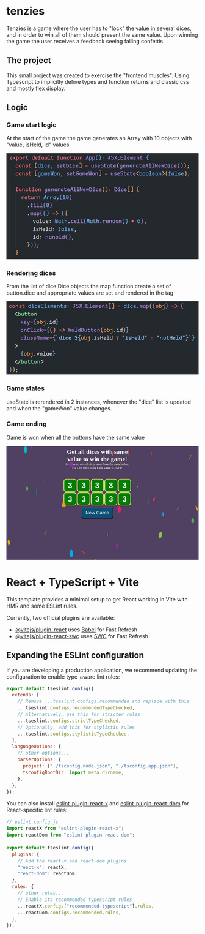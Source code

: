 # tenzies

Tenzies is a game where the user has to "lock" the value in several dices, and in order to win all of them should present the same value. Upon winning the game the user receives a feedback seeing falling confettis.

## The project

This small project was created to exercise the "frontend muscles". Using Typescript to implicitly define types and function returns and classic css and mostly flex display.

## Logic

### Game start logic

At the start of the game the game generates an Array with 10 objects with "value, isHeld, id" values

![generateDice](./readme%20images/generateDice.jpg)

### Rendering dices

From the list of dice Dice objects the map function create a set of button.dice and appropriate values are set and rendered in the tag

![diceElements](./readme%20images/diceElements.jpg)

### Game states

useState is rerendered in 2 instances, whenever the "dice" list is updated and when the "gameWon" value changes.

### Game ending

Game is won when all the buttons have the same value

![gamewon](./readme%20images/game%20won.jpg)

# React + TypeScript + Vite

This template provides a minimal setup to get React working in Vite with HMR and some ESLint rules.

Currently, two official plugins are available:

- [@vitejs/plugin-react](https://github.com/vitejs/vite-plugin-react/blob/main/packages/plugin-react/README.md) uses [Babel](https://babeljs.io/) for Fast Refresh
- [@vitejs/plugin-react-swc](https://github.com/vitejs/vite-plugin-react-swc) uses [SWC](https://swc.rs/) for Fast Refresh

## Expanding the ESLint configuration

If you are developing a production application, we recommend updating the configuration to enable type-aware lint rules:

```js
export default tseslint.config({
  extends: [
    // Remove ...tseslint.configs.recommended and replace with this
    ...tseslint.configs.recommendedTypeChecked,
    // Alternatively, use this for stricter rules
    ...tseslint.configs.strictTypeChecked,
    // Optionally, add this for stylistic rules
    ...tseslint.configs.stylisticTypeChecked,
  ],
  languageOptions: {
    // other options...
    parserOptions: {
      project: ["./tsconfig.node.json", "./tsconfig.app.json"],
      tsconfigRootDir: import.meta.dirname,
    },
  },
});
```

You can also install [eslint-plugin-react-x](https://github.com/Rel1cx/eslint-react/tree/main/packages/plugins/eslint-plugin-react-x) and [eslint-plugin-react-dom](https://github.com/Rel1cx/eslint-react/tree/main/packages/plugins/eslint-plugin-react-dom) for React-specific lint rules:

```js
// eslint.config.js
import reactX from "eslint-plugin-react-x";
import reactDom from "eslint-plugin-react-dom";

export default tseslint.config({
  plugins: {
    // Add the react-x and react-dom plugins
    "react-x": reactX,
    "react-dom": reactDom,
  },
  rules: {
    // other rules...
    // Enable its recommended typescript rules
    ...reactX.configs["recommended-typescript"].rules,
    ...reactDom.configs.recommended.rules,
  },
});
```
